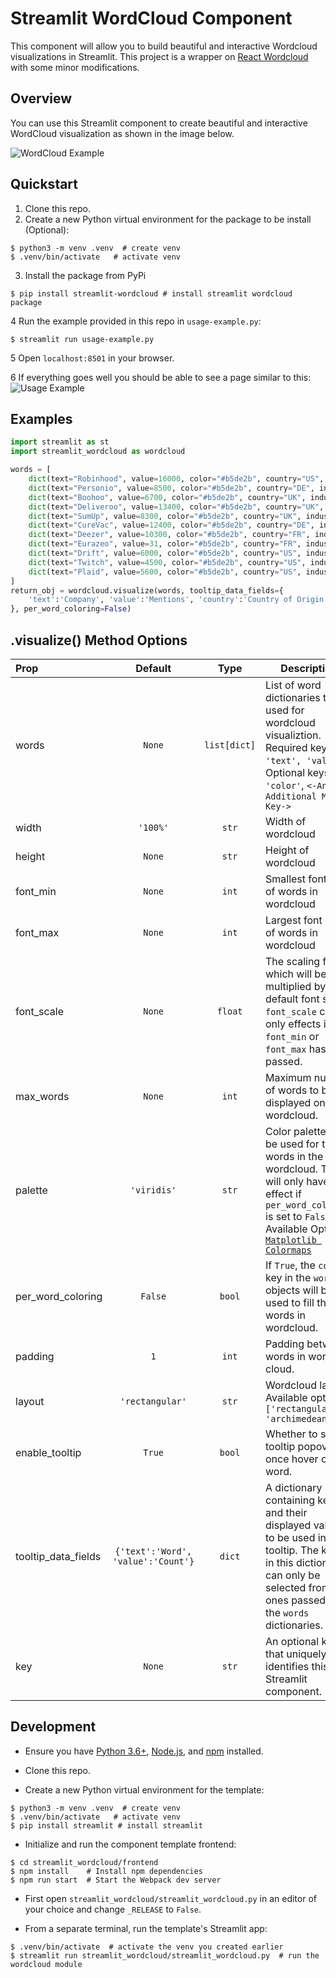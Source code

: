 # Streamlit WordCloud Component

This component will allow you to build beautiful and interactive Wordcloud visualizations in Streamlit. 
This project is a wrapper on [React Wordcloud](https://github.com/chrisrzhou/react-wordcloud) with some minor modifications.


## Overview

You can use this Streamlit component to create beautiful and interactive WordCloud visualization as shown in the image below. 

![WordCloud Example](./img/wordcloud-example.png)


## Quickstart

1. Clone this repo.
2. Create a new Python virtual environment for the package to be install (Optional):
```
$ python3 -m venv .venv  # create venv
$ .venv/bin/activate   # activate venv
```
3. Install the package from PyPi
```
$ pip install streamlit-wordcloud # install streamlit wordcloud package
```
4 Run the example provided in this repo in `usage-example.py`:
```
$ streamlit run usage-example.py
```
5 Open `localhost:8501` in your browser.

6 If everything goes well you should be able to see a page similar to this:
![Usage Example](./img/usage-example-page.png)


## Examples

```python
import streamlit as st 
import streamlit_wordcloud as wordcloud

words = [
    dict(text="Robinhood", value=16000, color="#b5de2b", country="US", industry="Cryptocurrency"),
    dict(text="Personio", value=8500, color="#b5de2b", country="DE", industry="Human Resources"),
    dict(text="Boohoo", value=6700, color="#b5de2b", country="UK", industry="Beauty"),
    dict(text="Deliveroo", value=13400, color="#b5de2b", country="UK", industry="Delivery"),
    dict(text="SumUp", value=8300, color="#b5de2b", country="UK", industry="Credit Cards"),
    dict(text="CureVac", value=12400, color="#b5de2b", country="DE", industry="BioPharma"),
    dict(text="Deezer", value=10300, color="#b5de2b", country="FR", industry="Music Streaming"),
    dict(text="Eurazeo", value=31, color="#b5de2b", country="FR", industry="Asset Management"),
    dict(text="Drift", value=6000, color="#b5de2b", country="US", industry="Marketing Automation"),
    dict(text="Twitch", value=4500, color="#b5de2b", country="US", industry="Social Media"),
    dict(text="Plaid", value=5600, color="#b5de2b", country="US", industry="FinTech"),
]
return_obj = wordcloud.visualize(words, tooltip_data_fields={
    'text':'Company', 'value':'Mentions', 'country':'Country of Origin', 'industry':'Industry'
}, per_word_coloring=False)
```


## .visualize() Method Options

| Prop  | Default | Type | Description |
| :------------ | :---------------:| :---------------:| ---------------|
| words | `None` | `list[dict]` | List of word dictionaries to be used for wordcloud visualiztion. Required keys: `'text', 'value'`. Optional keys: `'color'`, `<-Any Additional Meta Key->` |
| width | `'100%'` | `str` | Width of wordcloud |
| height | `None` | `str` | Height of wordcloud |
| font_min | `None` | `int` | Smallest font size of words in wordcloud |
| font_max | `None` | `int` | Largest font size of words in wordcloud |
| font_scale | `None` | `float` | The scaling factor which will be multiplied by the default font sizes. `font_scale` can only effects if no `font_min` or `font_max` has been passed. |
| max_words | `None` | `int` | Maximum number of words to be displayed on wordcloud. |
| palette | `'viridis'` | `str` | Color palette to be used for the words in the wordcloud. This will only have an effect if `per_word_coloring` is set to `False`. Available Options: [`Matplotlib Colormaps`](https://matplotlib.org/3.1.0/tutorials/colors/colormaps.html) |
| per_word_coloring | `False` | `bool` | If `True`, the `color` key in the `words` objects will be used to fill the words in wordcloud. |
| padding | `1` | `int` | Padding between words in word cloud. |
| layout | `'rectangular'` | `str` | Wordcloud layout. Available options: `['rectangular', 'archimedean']` |
| enable_tooltip | `True` | `bool` | Whether to show tooltip popover once hover on a word. |
| tooltip_data_fields | `{'text':'Word', 'value':'Count'}` | `dict` | A dictionary containing keys and their displayed values to be used in tooltip. The keys in this dictionary can only be selected from the ones passed in the `words` dictionaries. |
| key | `None` | `str` | An optional key that uniquely identifies this Streamlit component. |



## Development

* Ensure you have [Python 3.6+](https://www.python.org/downloads/), [Node.js](https://nodejs.org), and [npm](https://docs.npmjs.com/downloading-and-installing-node-js-and-npm) installed.

* Clone this repo.

* Create a new Python virtual environment for the template:
```
$ python3 -m venv .venv  # create venv
$ .venv/bin/activate   # activate venv
$ pip install streamlit # install streamlit
```

* Initialize and run the component template frontend:
```
$ cd streamlit_wordcloud/frontend
$ npm install    # Install npm dependencies
$ npm run start  # Start the Webpack dev server
```

* First open `streamlit_wordcloud/streamlit_wordcloud.py` in an editor of your choice and change `_RELEASE` to `False`.

* From a separate terminal, run the template's Streamlit app:

```
$ .venv/bin/activate  # activate the venv you created earlier
$ streamlit run streamlit_wordcloud/streamlit_wordcloud.py  # run the wordcloud module
```